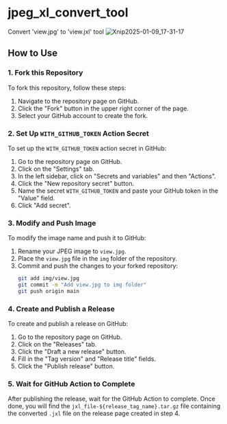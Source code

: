 # jpeg_xl_convert_tool
Convert 'view.jpg' to 'view.jxl' tool
![Xnip2025-01-09_17-31-17](https://github.com/user-attachments/assets/b5d853ed-74fb-4bae-9231-a9a0fde95bb3)


## How to Use

### 1. Fork this Repository
To fork this repository, follow these steps:
1. Navigate to the repository page on GitHub.
2. Click the "Fork" button in the upper right corner of the page.
3. Select your GitHub account to create the fork.

### 2. Set Up `WITH_GITHUB_TOKEN` Action Secret
To set up the `WITH_GITHUB_TOKEN` action secret in GitHub:
1. Go to the repository page on GitHub.
2. Click on the "Settings" tab.
3. In the left sidebar, click on "Secrets and variables" and then "Actions".
4. Click the "New repository secret" button.
5. Name the secret `WITH_GITHUB_TOKEN` and paste your GitHub token in the "Value" field.
6. Click "Add secret".

### 3. Modify and Push Image
To modify the image name and push it to GitHub:
1. Rename your JPEG image to `view.jpg`.
2. Place the `view.jpg` file in the `img` folder of the repository.
3. Commit and push the changes to your forked repository:
    ```sh
    git add img/view.jpg
    git commit -m "Add view.jpg to img folder"
    git push origin main
    ```

### 4. Create and Publish a Release
To create and publish a release on GitHub:
1. Go to the repository page on GitHub.
2. Click on the "Releases" tab.
3. Click the "Draft a new release" button.
4. Fill in the "Tag version" and "Release title" fields.
5. Click the "Publish release" button.

### 5. Wait for GitHub Action to Complete
After publishing the release, wait for the GitHub Action to complete. Once done, you will find the `jxl_file-${release_tag_name}.tar.gz` file containing the converted `.jxl` file on the release page created in step 4.
